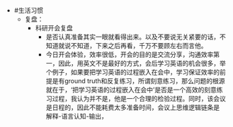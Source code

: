 - #生活习惯
	- 复盘：
		- 科研开会复盘
			- 是否认真准备其实一眼就看得出来。以及不要说无关紧要的话，不知道就说不知道，下来之后再看，千万不要顾左右而言他。
			- 今日开会体验，效率很低，开会的目的是交流分享，沟通效率第一，因此，用英文不是最好的方式，会后学习英语的机会很多，举个例子，如果要把学习英语的过程嵌入在会中，学习保证效率的前提是有ground truth和反复练习，所谓刻意练习，那么问题的根源就在于，‘把学习英语的过程嵌入在会中’是否是一个高效的刻意练习过程，我认为并不是，他是一个合理的检验过程。同时，该会议是日程的，因此不能耗费太多准备时间，会议上思维逻辑链条是  解释-语言认知-输出，